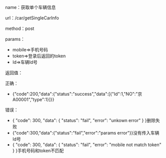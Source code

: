name：获取单个车辆信息

url：/car/getSingleCarInfo

method：post

params：

* mobile=&gt;手机号码
* token=&gt;登录后返回的token
* Id=&gt;车辆Id号

返回值：

正确：

* {"code":200,"data":{"status":"success","data":\[{"Id":1,"NO":"京A00001","type":1}\]}}

错误：

* { "code": 300, "data": { "status": "fail", "error": "unkown error" } }删除失败
* {"code":300,"data":{"status":"fail","error":"params error"}}没有传入车辆Id号
* { "code": 300, "data": { "status": "fail", "error": "mobile not match token" } }手机号码和token不匹配



